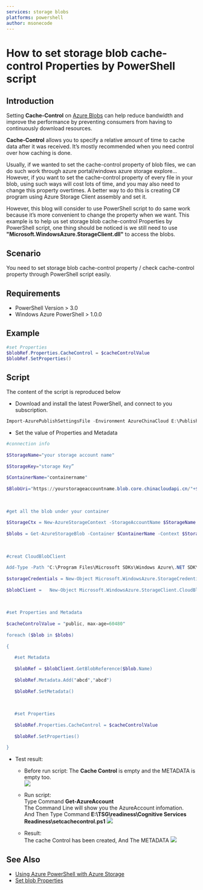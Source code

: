 ```yaml
---
services: storage blobs
platforms: powershell
author: msonecode
---
```


# How to set storage blob cache-control Properties by PowerShell script

## Introduction
Setting **Cache-Control** on [Azure Blobs][1] can help reduce bandwidth and improve the performance by preventing consumers from having to continuously download resources. 

**Cache-Control** allows you to specify a relative amount of time to cache data after it was received. It’s mostly recommended when you need control over how caching is done.

Usually, if we wanted to set the cache-control property of blob files, we can do such work through azure portal/windows azure storage explore… However, if you want to set the cache-control property of every file in your blob, using such ways will cost lots of time, and you may also need to change this property overtimes. A better way to do this is creating C# program using Azure Storage Client assembly and set it.

However, this blog will consider to use PowerShell script to do same work because it’s more convenient to change the property when we want. This example is to help us set storage blob cache-control Properties by PowerShell script, one thing should be noticed is we still need to use **"Microsoft.WindowsAzure.StorageClient.dll"** to access the blobs.

## Scenario
You need to set storage blob cache-control property  / check cache-control property through PowerShell script easily. 

## Requirements
- PowerShell Version > 3.0
- Windows Azure PowerShell > 1.0.0

## Example
```ps1
#set Properties 
$blobRef.Properties.CacheControl = $cacheControlValue 
$blobRef.SetProperties() 
```

## Script
The content of the script is reproduced below
- Download and install the latest PowerShell, and connect to you subscription.  
```ps1
Import-AzurePublishSettingsFile -Environment AzureChinaCloud E:\PublishSettings\CIETest03-12-9-2015-credentials.publishsettings 
```
- Set the value of Properties and Metadata  
```ps1
#connection info 
 
$StorageName="your storage account name" 
 
$StorageKey="storage Key” 
 
$ContainerName="containername" 
 
$BlobUri="https://yourstorageaccountname.blob.core.chinacloudapi.cn/"+$ContainerName 
 
  
 
#get all the blob under your container 
 
$StorageCtx = New-AzureStorageContext -StorageAccountName $StorageName -StorageAccountKey $StorageKey 
 
$blobs = Get-AzureStorageBlob -Container $ContainerName -Context $StorageCtx 
 
  
 
#creat CloudBlobClient 
 
Add-Type -Path "C:\Program Files\Microsoft SDKs\Windows Azure\.NET SDK\v2.3\ref\Microsoft.WindowsAzure.StorageClient.dll" 
 
$storageCredentials = New-Object Microsoft.WindowsAzure.StorageCredentialsAccountAndKey -ArgumentList $StorageName,$StorageKey 
 
$blobClient =   New-Object Microsoft.WindowsAzure.StorageClient.CloudBlobClient($BlobUri,$storageCredentials) 
 
  
 
#set Properties and Metadata 
 
$cacheControlValue = "public, max-age=60480" 
 
foreach ($blob in $blobs) 
 
{ 
 
   #set Metadata 
 
   $blobRef = $blobClient.GetBlobReference($blob.Name) 
 
   $blobRef.Metadata.Add("abcd","abcd") 
 
   $blobRef.SetMetadata() 
 
   
 
   #set Properties 
 
   $blobRef.Properties.CacheControl = $cacheControlValue 
 
   $blobRef.SetProperties() 
 
} 
```

- Test result: 
	- Before run script:  The **Cache Control** is empty and the METADATA is empty too.  
	![][4]
	- Run script:  
    Type Command **Get-AzureAccount**  
	The Command Line will show you the AzureAccount infomation.  
    And Then Type Command **E:\TSG\readiness\Cognitive Services Readiness\setcachecontrol.ps1**
    ![][5]

	- Result:  
    The cache Control has been created, And The METADATA 
	![][6]

## See Also
- [Using Azure PowerShell with Azure Storage][2]
- [Set blob Properties][3]

[1]: http://www.windowsazure.com/en-us/develop/net/how-to-guides/blob-storage/?WT.mc_id=A52BDE99C
[2]: https://azure.microsoft.com/en-us/documentation/articles/storage-powershell-guide-full/
[3]: https://msdn.microsoft.com/en-us/library/azure/ee691966.aspx
[4]: images/1.png
[5]: images/2.png
[6]: images/3.png
